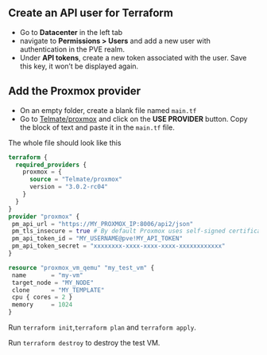 ## Create an API user for Terraform

* Go to **Datacenter** in the left tab
* navigate to **Permissions > Users** and add a new user with authentication in the PVE realm. 
* Under **API tokens**, create a new token associated with the user. Save this key, it won’t be displayed again.

## Add the Proxmox provider

* On an empty folder, create a blank file named `main.tf`
* Go to [Telmate/proxmox](https://registry.terraform.io/providers/Telmate/proxmox/latest) and click on the **USE PROVIDER** button. Copy the block of text and paste it in the `main.tf` file.

The whole file should look like this

```tf
terraform {
  required_providers {
    proxmox = {
      source = "Telmate/proxmox"
      version = "3.0.2-rc04"
    }
  }
}
provider "proxmox" {
 pm_api_url = "https://MY_PROXMOX_IP:8006/api2/json"
 pm_tls_insecure = true # By default Proxmox uses self-signed certificates
 pm_api_token_id = "MY_USERNAME@pve!MY_API_TOKEN"
 pm_api_token_secret = "xxxxxxxx-xxxx-xxxx-xxxx-xxxxxxxxxxxx"
}

resource "proxmox_vm_qemu" "my_test_vm" {
 name       = "my-vm"
 target_node = "MY_NODE"
 clone      = "MY_TEMPLATE"
 cpu { cores = 2 }
 memory     = 1024
}
```
Run `terraform init`,`terraform plan` and `terraform apply`.

Run `terraform destroy` to destroy the test VM.
